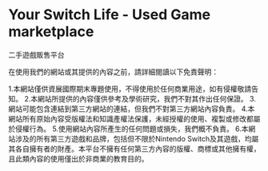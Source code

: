 # Your Switch Life - Used Game marketplace
二手遊戲販售平台

在使用我們的網站或其提供的內容之前，請詳細閱讀以下免責聲明：

1.本網站僅供資展國際期末專題使用，不得使用於任何商業用途，如有侵權敬請告知。 
2.本網站所提供的內容僅供參考及學術研究，我們不對其作出任何保證。 
3.網站可能包含連結到第三方網站的連結，但我們不對第三方網站內容負責。
4.本網站所有原始內容受版權法和知識產權法保護，未經授權的使用、複製或修改都屬於侵權行為。 
5.使用網站內容所產生的任何問題或損失，我們概不負責。
6.本網站涉及的所有第三方遊戲和品牌，包括但不限於Nintendo Switch及其遊戲，均屬其各自擁有者的財產。本平台不擁有任何第三方內容的版權、商標或其他擁有權，且此類內容的使用僅出於非商業的教育目的。
